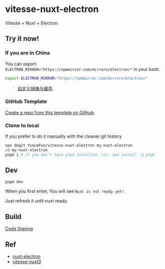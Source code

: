 # vitesse-nuxt-electron

Vitesse + Nuxt + Electron

## Try it now!

### If you are in China

You can export `ELECTRON_MIRROR="https://npmmirror.com/mirrors/electron/"` in your bash.

```bash
export ELECTRON_MIRROR="https://npmmirror.com/mirrors/electron/"
```

> [自定义镜像与缓存](https://www.electronjs.org/zh/docs/latest/tutorial/installation#%E8%87%AA%E5%AE%9A%E4%B9%89%E9%95%9C%E5%83%8F%E5%92%8C%E7%BC%93%E5%AD%98)

### GitHub Template

[Create a repo from this template on GitHub](https://github.com/YunLeFun/vitesse-nuxt-electron/generate).

### Clone to local

If you prefer to do it manually with the cleaner git history

```bash
npx degit YunLeFun/vitesse-nuxt-electron my-nuxt-electron
cd my-nuxt-electron
pnpm i # If you don't have pnpm installed, run: npm install -g pnpm
```

## Dev

```bash
pnpm dev
```

When you first enter, You will see `Nuxt is not ready yet!`.

Just refresh it until nuxt ready.

## Build

[Code Signing](https://www.electronjs.org/docs/latest/tutorial/code-signing)

## Ref

- [nuxt-electron](https://github.com/caoxiemeihao/nuxt-electron/tree/main/examples/quick-start)
- [vitesse-nuxt3](https://github.com/antfu/vitesse-nuxt3)

